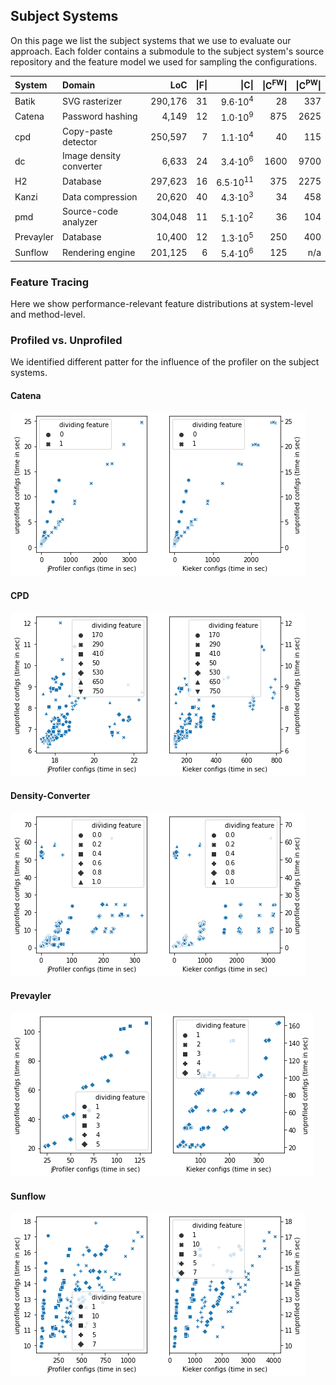 ## Subject Systems

On this page we list the subject systems that we use to evaluate our approach. Each folder contains a submodule to the subject system's source repository and the feature model we used for sampling the configurations.

| System | Domain | LoC | &#124;F&#124; | &#124;C&#124; | &#124;C<sup>FW</sup>&#124; | &#124;C<sup>PW</sup>&#124; |
| :---      | :--- | ---: | ---: | ---: | ---: | ---: |
| Batik     | SVG rasterizer | 290,176 |  31 | 9.6&sdot;10<sup>4</sup>| 28 | 337 |
| Catena    | Password hashing | 4,149 |   12 |  1.0&sdot;10<sup>9</sup>| 875 | 2625 |
| cpd       | Copy-paste detector | 250,597 |     7 |  1.1&sdot;10<sup>4</sup>| 40 | 115 |
| dc        | Image density converter | 6,633 |    24 |  3.4&sdot;10<sup>6</sup>| 1600 | 9700 |
| H2        | Database | 297,623 |    16 | 6.5&sdot;10<sup>11</sup>| 375 | 2275 |
| Kanzi     | Data compression | 20,620 |  40 | 4.3&sdot;10<sup>3</sup>| 34 | 458 |
| pmd       | Source-code analyzer | 304,048 |    11 |  5.1&sdot;10<sup>2</sup>| 36 | 104 |
| Prevayler | Database | 10,400 |    12 |  1.3&sdot;10<sup>5</sup>| 250 | 400 |
| Sunflow   | Rendering engine | 201,125 |     6 |  5.4&sdot;10<sup>6</sup>| 125 | n/a |

### Feature Tracing
Here we show performance-relevant feature distributions at system-level and method-level.

### Profiled vs. Unprofiled
We identified different patter for the influence of the profiler on the subject systems.

#### Catena

![Profiler Influence Catena](profiled-vs-unprofiled/profiler_corellation_catena_t_2_pbd_49_7.png)

#### CPD

![Profiler Influence CPD](profiled-vs-unprofiled/profiler_corellation_cpd_t_2_pbd_49_7.png)

#### Density-Converter

![Profiler Influence Density-Converter](profiled-vs-unprofiled/profiler_corellation_density-converter_t_2_pbd_49_7.png)

#### Prevayler

![Profiler Influence Prevayler](profiled-vs-unprofiled/profiler_corellation_prevayler_t_2_pbd_49_7.png)

#### Sunflow

![Profiler Influence Sunflow](profiled-vs-unprofiled/profiler_corellation_sunflow_feature_pbd_125_5.png)
